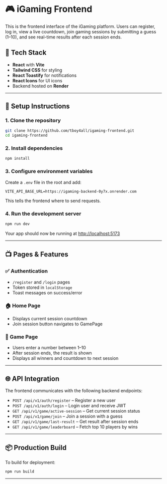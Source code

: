 # 🎮 iGaming Frontend

This is the frontend interface of the iGaming platform. Users can register, log in, view a live countdown, join gaming sessions by submitting a guess (1–10), and see real-time results after each session ends.

## 🚀 Tech Stack

- **React** with **Vite**
- **Tailwind CSS** for styling
- **React Toastify** for notifications
- **React Icons** for UI icons
- Backend hosted on **Render**

---

## 🔧 Setup Instructions

### 1. Clone the repository

```bash
git clone https://github.com/tboy4all/igaming-frontend.git
cd igaming-frontend
```

### 2. Install dependencies

```bash
npm install
```

### 3. Configure environment variables

Create a `.env` file in the root and add:

```
VITE_API_BASE_URL=https://igaming-backend-0y7x.onrender.com
```

This tells the frontend where to send requests.

### 4. Run the development server

```bash
npm run dev
```

Your app should now be running at [http://localhost:5173](http://localhost:5173)

---

## 📺 Pages & Features

### ✅ **Authentication**

- `/register` and `/login` pages
- Token stored in `localStorage`
- Toast messages on success/error

### 🏠 **Home Page**

- Displays current session countdown
- Join session button navigates to GamePage

### 🎰 **Game Page**

- Users enter a number between 1–10
- After session ends, the result is shown
- Displays all winners and countdown to next session

---

## 🌐 API Integration

The frontend communicates with the following backend endpoints:

- `POST /api/v1/auth/register` – Register a new user
- `POST /api/v1/auth/login` – Login user and receive JWT
- `GET /api/v1/game/active-session` – Get current session status
- `POST /api/v1/game/join` – Join a session with a guess
- `GET /api/v1/game/last-result` – Get result after session ends
- `GET /api/v1/game/leaderboard` – Fetch top 10 players by wins

---

## 📦 Production Build

To build for deployment:

```bash
npm run build
```

---
